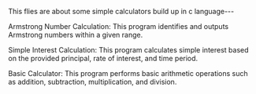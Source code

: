 This flies are about some simple calculators build up in c language---

Armstrong Number Calculation: This program identifies and outputs Armstrong numbers within a given range.

Simple Interest Calculation: This program calculates simple interest based on the provided principal, rate of interest, and time period.

Basic Calculator: This program performs basic arithmetic operations such as addition, subtraction, multiplication, and division.
